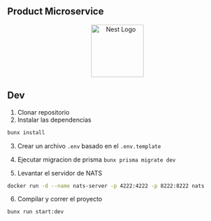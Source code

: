## Product Microservice
<p align="center">
  <a href="http://nestjs.com/" target="blank"><img src="https://nestjs.com/img/logo-small.svg" width="120" alt="Nest Logo" /></a>
</p>

## Dev
1. Clonar repositorio
2. Instalar las dependencias

```bash
bunx install
```
3. Crear un archivo `.env` basado en el `.env.template`

4. Ejecutar migracion de prisma `bunx prisma migrate dev`

5. Levantar el servidor de NATS
```bash
docker run -d --name nats-server -p 4222:4222 -p 8222:8222 nats
```

6. Compilar y correr el proyecto
```bash
bunx run start:dev
```